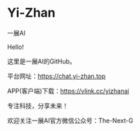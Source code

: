 # Yi-Zhan
一展AI

Hello!

这里是一展AI的GitHub。

平台网址：https://chat.yi-zhan.top

APP(客户端)下载：https://vlink.cc/yizhanai

专注科技，分享未来！

欢迎关注一展AI官方微信公众号：The-Next-G
